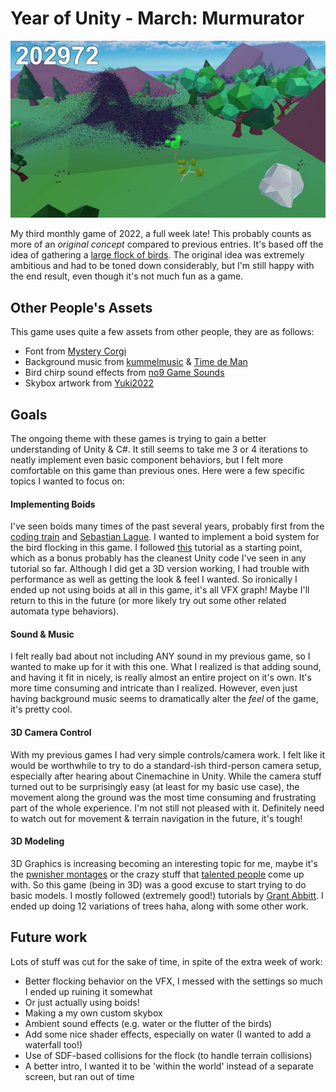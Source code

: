 # Year of Unity - March: Murmurator

![Screenshot of game](github_images/screenshot.jpg)

My third monthly game of 2022, a full week late! This probably counts as more of an _original concept_ compared to previous entries. It's based off the idea of gathering a [large flock of birds](https://www.youtube.com/watch?v=QOGCSBh3kmM). The original idea was extremely ambitious and had to be toned down considerably, but I'm still happy with the end result, even though it's not much fun as a game.

## Other People's Assets
This game uses quite a few assets from other people, they are as follows:
- Font from [Mystery Corgi](https://assetstore.unity.com/packages/2d/fonts/hana-pixel-font-29725#publisher)
- Background music from [kummelmusic](https://assetstore.unity.com/packages/audio/music/lofi-world-vol-1-7-free-music-tracks-214014) & [Time de Man](https://assetstore.unity.com/packages/audio/music/orchestral/open-air-adventure-light-music-pack-orchestra-piano-211800)
- Bird chirp sound effects from [no9 Game Sounds](https://assetstore.unity.com/packages/audio/sound-fx/animals/sparrow-sounds-158174#description)
- Skybox artwork from [Yuki2022](https://assetstore.unity.com/packages/2d/textures-materials/sky/free-stylized-skybox-212257)

## Goals
The ongoing theme with these games is trying to gain a better understanding of Unity & C#. It still seems to take me 3 or 4 iterations to neatly implement even basic component behaviors, but I felt more comfortable on this game than previous ones. Here were a few specific topics I wanted to focus on:

#### Implementing Boids
I've seen boids many times of the past several years, probably first from the [coding train](https://www.youtube.com/watch?v=mhjuuHl6qHM) and [Sebastian Lague](https://www.youtube.com/watch?v=bqtqltqcQhw). I wanted to implement a boid system for the bird flocking in this game. I followed [this](https://www.youtube.com/watch?v=mjKINQigAE4&list=PL5KbKbJ6Gf99UlyIqzV1UpOzseyRn5H1d) tutorial as a starting point, which as a bonus probably has the cleanest Unity code I've seen in any tutorial so far. Although I did get a 3D version working, I had trouble with performance as well as getting the look & feel I wanted. So ironically I ended up not using boids at all in this game, it's all VFX graph! Maybe I'll return to this in the future (or more likely try out some other related automata type behaviors).

#### Sound & Music
I felt really bad about not including ANY sound in my previous game, so I wanted to make up for it with this one. What I realized is that adding sound, and having it fit in nicely, is really almost an entire project on it's own. It's more time consuming and intricate than I realized. However, even just having background music seems to dramatically alter the _feel_ of the game, it's pretty cool.

#### 3D Camera Control
With my previous games I had very simple controls/camera work. I felt like it would be worthwhile to try to do a standard-ish third-person camera setup, especially after hearing about Cinemachine in Unity. While the camera stuff turned out to be surprisingly easy (at least for my basic use case), the movement along the ground was the most time consuming and frustrating part of the whole experience. I'm not still not pleased with it. Definitely need to watch out for movement & terrain navigation in the future, it's tough!

#### 3D Modeling
3D Graphics is increasing becoming an interesting topic for me, maybe it's the [pwnisher montages](https://www.youtube.com/watch?v=JXrWPLNp9tw) or the crazy stuff that [talented people](https://sketchfab.com/3d-models/submerged-era-e46a97e8ffff454f90ca5c5535e89090) come up with. So this game (being in 3D) was a good excuse to start trying to do basic models. I mostly followed (extremely good!) tutorials by [Grant Abbitt](https://www.youtube.com/watch?v=RjxIaq8OiQg&list=PLn3ukorJv4vsPy9J9x4--pat6jaPqNm11). I ended up doing 12 variations of trees haha, along with some other work.

## Future work
Lots of stuff was cut for the sake of time, in spite of the extra week of work:
- Better flocking behavior on the VFX, I messed with the settings so much I ended up ruining it somewhat
- Or just actually using boids!
- Making a my own custom skybox
- Ambient sound effects (e.g. water or the flutter of the birds)
- Add some nice shader effects, especially on water (I wanted to add a waterfall too!)
- Use of SDF-based collisions for the flock (to handle terrain collisions)
- A better intro, I wanted it to be 'within the world' instead of a separate screen, but ran out of time